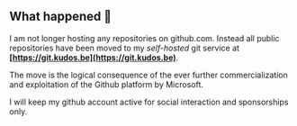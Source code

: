 ## What happened 👋

I am not longer hosting any repositories on github.com. Instead all public repositories have been moved to my *self-hosted* git service at **[https://git.kudos.be](https://git.kudos.be)**. 

The move is the logical consequence of the ever further commercialization and exploitation of the Github platform by Microsoft.

I will keep my github account active for social interaction and sponsorships only.
